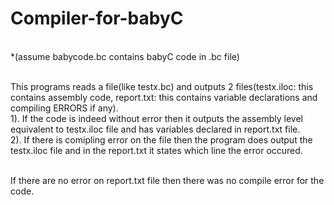 # Compiler-for-babyC
<br>*(assume babycode.bc contains babyC code in .bc file)<br><br>

This programs reads a file(like testx.bc) and outputs 2 files(testx.iloc: this contains assembly code, report.txt: this contains variable declarations and compiling ERRORS if any).<br>
  1). If the code is indeed without error then it outputs the assembly level equivalent to testx.iloc file and has variables declared in report.txt file.<br>
  2). If there is comipling error on the file then the program does output the testx.iloc file and in the report.txt it states which line the error occured.<br>

<br>If there are no error on report.txt file then there was no compile error for the code.
